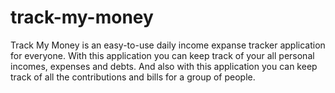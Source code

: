 # track-my-money
Track My Money is an easy-to-use daily income expanse tracker application for everyone. With this application you can keep track of your all personal incomes, expenses and debts. And also with this application you can keep track of all the contributions and bills for a group of people.

